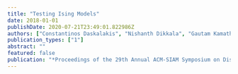 ```yaml
---
title: "Testing Ising Models"
date: 2018-01-01
publishDate: 2020-07-21T23:49:01.822986Z
authors: ["Constantinos Daskalakis", "Nishanth Dikkala", "Gautam Kamath"]
publication_types: ["1"]
abstract: ""
featured: false
publication: "*Proceedings of the 29th Annual ACM-SIAM Symposium on Discrete Algorithms*"
---
```


